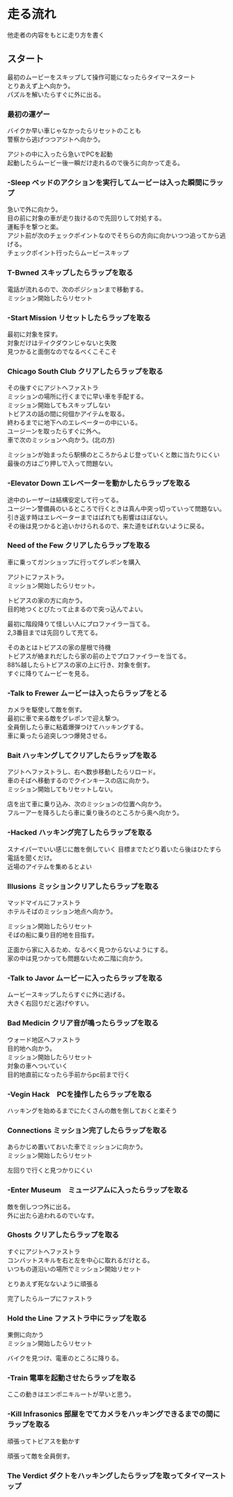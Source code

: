 # 走る流れ

他走者の内容をもとに走り方を書く

## スタート

最初のムービーをスキップして操作可能になったらタイマースタート  
とりあえず上へ向かう。  
パズルを解いたらすぐに外に出る。  

### 最初の運ゲー

バイクか早い車じゃなかったらリセットのことも  
警察から逃げつつアジトへ向かう。  

アジトの中に入ったら急いでPCを起動  
起動したらムービー後一瞬だけ走れるので後ろに向かって走る。  

### -Sleep ベッドのアクションを実行してムービーは入った瞬間にラップ

急いで外に向かう。  
目の前に対象の車が走り抜けるので先回りして対処する。  
運転手を撃つと楽。  
アジト前が次のチェックポイントなのでそちらの方向に向かいつつ追ってから逃げる。  
チェックポイント行ったらムービースキップ  

### T-Bwned スキップしたらラップを取る  

電話が流れるので、次のポジションまで移動する。  
ミッション開始したらリセット  

### -Start Mission リセットしたらラップを取る

最初に対象を探す。  
対象だけはテイクダウンじゃないと失敗  
見つかると面倒なのでなるべくこそこそ  

### Chicago South Club クリアしたらラップを取る

その後すぐにアジトへファストラ  
ミッションの場所に行くまでに早い車を手配する。  
ミッション開始してもスキップしない  
トビアスの話の間に何個かアイテムを取る。  
終わるまでに地下へのエレベーターの中にいる。  
ユージーンを取ったらすぐに外へ。  
車で次のミッションへ向かう。(北の方)  

ミッションが始まったら駅横のところからよじ登っていくと敵に当たりにくい  
最後の方はごり押しで入って問題ない。  

### -Elevator Down エレベーターを動かしたらラップを取る

途中のレーザーは結構安定して行ってる。  
ユージーン警備員のいるところで行くときは真ん中突っ切っていって問題ない。  
引き返す時はエレベーターまではばれても影響はほぼない。  
その後は見つかると追いかけられるので、来た道をばれないように戻る。  

### Need of the Few クリアしたらラップを取る

車に乗ってガンショップに行ってグレポンを購入  

アジトにファストラ。  
ミッション開始したらリセット。  

トビアスの家の方に向かう。  
目的地つくとぴたって止まるので突っ込んでよい。  

最初に階段降りて怪しい人にプロファイラー当てる。  
2,3番目までは先回りして充てる。  

そのあとはトビアスの家の屋根で待機  
トビアスが絡まれだしたら家の前の上でプロファイラーを当てる。  
88%越したらトビアスの家の上に行き、対象を倒す。  
すぐに降りてムービーを見る。  

### -Talk to Frewer ムービーは入ったらラップをとる

カメラを駆使して敵を倒す。  
最初に車で来る敵をグレポンで迎え撃つ。  
全員倒したら車に粘着爆弾つけてハッキングする。  
車に乗ったら追突しつつ爆発させる。  

### Bait ハッキングしてクリアしたらラップを取る

アジトへファストラし、右へ数歩移動したらリロード。  
車のそばへ移動するのでクインキースの店に向かう。  
ミッション開始してもリセットしない。  

店を出て車に乗り込み、次のミッションの位置へ向かう。  
フルーアーを降ろしたら車に乗り後ろのところから奥へ向かう。  

### -Hacked ハッキング完了したらラップを取る

スナイパーでいい感じに敵を倒していく
目標までたどり着いたら後はひたすら電話を聞くだけ。  
近場のアイテムを集めるとよい  

### Illusions ミッションクリアしたらラップを取る

マッドマイルにファストラ  
ホテルそばのミッション地点へ向かう。  

ミッション開始したらリセット  
そばの船に乗り目的地を目指す。  

正面から家に入るため、なるべく見つからないようにする。  
家の中は見つかっても問題ないため二階に向かう。

### -Talk to Javor ムービーに入ったらラップを取る

ムービースキップしたらすぐに外に逃げる。  
大きく右回りだと逃げやすい。  

### Bad Medicin クリア音が鳴ったらラップを取る

ウォード地区へファストラ  
目的地へ向かう。  
ミッション開始したらリセット  
対象の車へついていく  
目的地直前になったら手前からpc前まで行く

### -Vegin Hack　PCを操作したらラップを取る

ハッキングを始めるまでにたくさんの敵を倒しておくと楽そう  

### Connections ミッション完了したらラップを取る

あらかじめ置いておいた車でミッションに向かう。  
ミッション開始したらリセット  

左回りで行くと見つかりにくい

### -Enter Museum　ミュージアムに入ったらラップを取る

敵を倒しつつ外に出る。  
外に出たら追われるのでいなす。  

### Ghosts クリアしたらラップを取る

すぐにアジトへファストラ  
コンバットスキルを右と左を中心に取れるだけとる。  
いつもの道沿いの場所でミッション開始リセット  

とりあえず死なないように頑張る  

完了したらループにファストラ

### Hold the Line ファストラ中にラップを取る

東側に向かう  
ミッション開始したらリセット  

バイクを見つけ、電車のところに降りる。  

### -Train 電車を起動させたらラップを取る

ここの動きはエンポニキルートが早いと思う。  

### -Kill Infrasonics 部屋をでてカメラをハッキングできるまでの間にラップを取る

頑張ってトビアスを動かす  

頑張って敵を全員倒す。  

### The Verdict ダクトをハッキングしたらラップを取ってタイマーストップ
